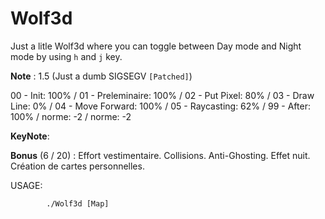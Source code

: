 # Wolf3d

Just a litle Wolf3d where you can toggle between Day mode and Night mode by using `h` and `j` key.

__Note__ : 1.5 (Just a dumb SIGSEGV `[Patched]`)

00 - Init: 100% / 01 - Preleminaire: 100% / 02 - Put Pixel: 80% / 03 - Draw Line: 0% / 04 - Move Forward: 100% / 05 - Raycasting: 62% / 99 - After: 100% / norme: -2 / norme: -2

__KeyNote__:

__Bonus__ (6 / 20) :
Effort vestimentaire.
Collisions.
Anti-Ghosting.
Effet nuit.
Création de cartes personnelles.

USAGE:
```shell
        ./Wolf3d [Map]
```
